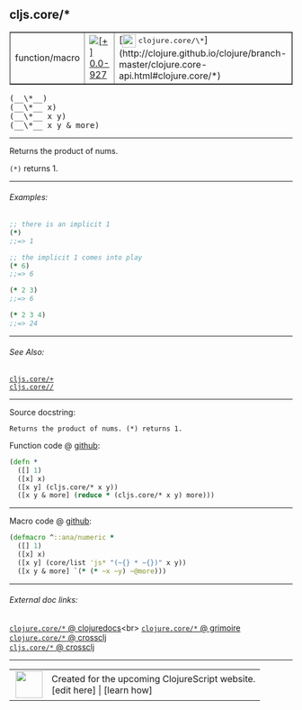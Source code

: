 ## cljs.core/\*



 <table border="1">
<tr>
<td>function/macro</td>
<td><a href="https://github.com/cljsinfo/cljs-api-docs/tree/0.0-927"><img valign="middle" alt="[+] 0.0-927" title="Added in 0.0-927" src="https://img.shields.io/badge/+-0.0--927-lightgrey.svg"></a> </td>
<td>
[<img height="24px" valign="middle" src="http://i.imgur.com/1GjPKvB.png"> <samp>clojure.core/\*</samp>](http://clojure.github.io/clojure/branch-master/clojure.core-api.html#clojure.core/*)
</td>
</tr>
</table>


 <samp>
(__\*__)<br>
</samp>
 <samp>
(__\*__ x)<br>
</samp>
 <samp>
(__\*__ x y)<br>
</samp>
 <samp>
(__\*__ x y & more)<br>
</samp>

---

Returns the product of nums.

`(*)` returns 1.



---

###### Examples:

```clj
;; there is an implicit 1
(*)
;;=> 1

;; the implicit 1 comes into play
(* 6)
;;=> 6

(* 2 3)
;;=> 6

(* 2 3 4)
;;=> 24
```



---

###### See Also:

[`cljs.core/+`](../cljs.core/PLUS.md)<br>
[`cljs.core//`](../cljs.core/SLASH.md)<br>

---


Source docstring:

```
Returns the product of nums. (*) returns 1.
```


Function code @ [github](https://github.com/clojure/clojurescript/blob/r2069/src/cljs/cljs/core.cljs#L1443-L1448):

```clj
(defn *
  ([] 1)
  ([x] x)
  ([x y] (cljs.core/* x y))
  ([x y & more] (reduce * (cljs.core/* x y) more)))
```

<!--
Repo - tag - source tree - lines:

 <pre>
clojurescript @ r2069
└── src
    └── cljs
        └── cljs
            └── <ins>[core.cljs:1443-1448](https://github.com/clojure/clojurescript/blob/r2069/src/cljs/cljs/core.cljs#L1443-L1448)</ins>
</pre>

-->

---

Macro code @ [github](https://github.com/clojure/clojurescript/blob/r2069/src/clj/cljs/core.clj#L394-L398):

```clj
(defmacro ^::ana/numeric *
  ([] 1)
  ([x] x)
  ([x y] (core/list 'js* "(~{} * ~{})" x y))
  ([x y & more] `(* (* ~x ~y) ~@more)))
```

<!--
Repo - tag - source tree - lines:

 <pre>
clojurescript @ r2069
└── src
    └── clj
        └── cljs
            └── <ins>[core.clj:394-398](https://github.com/clojure/clojurescript/blob/r2069/src/clj/cljs/core.clj#L394-L398)</ins>
</pre>
-->

---


###### External doc links:

[`clojure.core/*` @ clojuredocs](http://clojuredocs.org/clojure.core/*)<br>
[`clojure.core/*` @ grimoire](http://conj.io/store/v1/org.clojure/clojure/1.7.0-beta3/clj/clojure.core/*/)<br>
[`clojure.core/*` @ crossclj](http://crossclj.info/fun/clojure.core/*.html)<br>
[`cljs.core/*` @ crossclj](http://crossclj.info/fun/cljs.core.cljs/*.html)<br>

---

 <table>
<tr><td>
<img valign="middle" align="right" width="48px" src="http://i.imgur.com/Hi20huC.png">
</td><td>
Created for the upcoming ClojureScript website.<br>
[edit here] | [learn how]
</td></tr></table>

[edit here]:https://github.com/cljsinfo/cljs-api-docs/blob/master/cljsdoc/cljs.core/STAR.cljsdoc
[learn how]:https://github.com/cljsinfo/cljs-api-docs/wiki/cljsdoc-files

<!--

This information was too distracting to show to readers, but I'll leave it
commented here since it is helpful to:

- pretty-print the data used to generate this document
- and show how to retrieve that data



The API data for this symbol:

```clj
{:description "Returns the product of nums.\n\n`(*)` returns 1.",
 :ns "cljs.core",
 :name "*",
 :signature ["[]" "[x]" "[x y]" "[x y & more]"],
 :history [["+" "0.0-927"]],
 :type "function/macro",
 :related ["cljs.core/+" "cljs.core//"],
 :full-name-encode "cljs.core/STAR",
 :source {:code "(defn *\n  ([] 1)\n  ([x] x)\n  ([x y] (cljs.core/* x y))\n  ([x y & more] (reduce * (cljs.core/* x y) more)))",
          :title "Function code",
          :repo "clojurescript",
          :tag "r2069",
          :filename "src/cljs/cljs/core.cljs",
          :lines [1443 1448]},
 :extra-sources [{:code "(defmacro ^::ana/numeric *\n  ([] 1)\n  ([x] x)\n  ([x y] (core/list 'js* \"(~{} * ~{})\" x y))\n  ([x y & more] `(* (* ~x ~y) ~@more)))",
                  :title "Macro code",
                  :repo "clojurescript",
                  :tag "r2069",
                  :filename "src/clj/cljs/core.clj",
                  :lines [394 398]}],
 :examples [{:id "bc4a1f",
             :content "```clj\n;; there is an implicit 1\n(*)\n;;=> 1\n\n;; the implicit 1 comes into play\n(* 6)\n;;=> 6\n\n(* 2 3)\n;;=> 6\n\n(* 2 3 4)\n;;=> 24\n```"}],
 :full-name "cljs.core/*",
 :clj-symbol "clojure.core/*",
 :docstring "Returns the product of nums. (*) returns 1."}

```

Retrieve the API data for this symbol:

```clj
;; from Clojure REPL
(require '[clojure.edn :as edn])
(-> (slurp "https://raw.githubusercontent.com/cljsinfo/cljs-api-docs/catalog/cljs-api.edn")
    (edn/read-string)
    (get-in [:symbols "cljs.core/*"]))
```

-->
